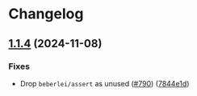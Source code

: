 # Changelog

## [1.1.4](https://github.com/Lendable/aggregate/compare/1.1.3...1.1.4) (2024-11-08)


### Fixes

* Drop `beberlei/assert` as unused ([#790](https://github.com/Lendable/aggregate/issues/790)) ([7844e1d](https://github.com/Lendable/aggregate/commit/7844e1dc5924a0c77b27081e4abc9dec2a91009c))

